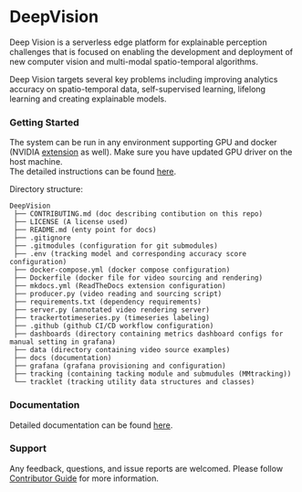 # DeepVision

Deep Vision is a serverless edge platform for explainable perception challenges that is focused on enabling the development and deployment of new computer vision and multi-modal spatio-temporal algorithms.  

Deep Vision targets several key problems including improving analytics accuracy on spatio-temporal data, self-supervised learning, lifelong learning and creating explainable models.  

### Getting Started

The system can be run in any environment supporting GPU and docker (NVIDIA [extension](https://docs.nvidia.com/datacenter/cloud-native/container-toolkit/user-guide.html) as well). Make sure you have updated GPU driver on the host machine.  
The detailed instructions can be found [here](docs/getstarted.md).  

Directory structure:
```
DeepVision
 ├── CONTRIBUTING.md (doc describing contibution on this repo)
 ├── LICENSE (A license used)
 ├── README.md (enty point for docs)
 ├── .gitignore
 ├── .gitmodules (configuration for git submodules)
 ├── .env (tracking model and corresponding accuracy score configuration)
 ├── docker-compose.yml (docker compose configuration)
 ├── Dockerfile (docker file for video sourcing and rendering)
 ├── mkdocs.yml (ReadTheDocs extension configuration)
 ├── producer.py (video reading and sourcing script)
 ├── requirements.txt (dependency requirements)
 ├── server.py (annotated video rendering server)
 ├── trackertotimeseries.py (timeseries labeling)
 ├── .github (github CI/CD workflow configuration)
 ├── dashboards (directory containing metrics dashboard configs for manual setting in grafana)
 ├── data (directory containing video source examples)
 ├── docs (documentation)
 ├── grafana (grafana provisioning and configuration)
 ├── tracking (containing tacking module and submudules (MMtracking))
 └── tracklet (tracking utility data structures and classes)
```

### Documentation

Detailed documentation can be found [here](docs/index.md).

### Support

Any feedback, questions, and issue reports are welcomed. Please follow [Contributor Guide](CONTRIBUTING.md) for more information.


